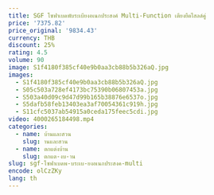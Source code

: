 ```yaml
---
title: SGF โซฟาเบดพับระเบียงอเนกประสงค์ Multi-Function เตียงยืดไสลด์คู่
price: '7375.82'
price_original: '9834.43'
currency: THB
discount: 25%
rating: 4.5
volume: 90
image: S1f4180f385cf40e9b0aa3cb88b5b326aQ.jpg
images:
  - S1f4180f385cf40e9b0aa3cb88b5b326aQ.jpg
  - S05c503a728ef4173bc75390b06807453a.jpg
  - S503a40d09c9d47d99b165b38876e6537o.jpg
  - S5dafb58feb13403ea3af70054361c919h.jpg
  - S11cfc5037ab54915a0ceda175feec5cdi.jpg
video: 4000265184498.mp4
categories:
  - name: บ้านและสวน
    slug: านและสวน
  - name: ตกแต่งบ้าน
    slug: ตกแต-งบ-าน
slug: sgf-โซฟาเบดพ-บระเบ-ยงอเนกประสงค-multi
encode: olCzZKy
lang: th
---
```

  